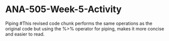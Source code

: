 # ANA-505-Week-5-Activity
Piping
#This revised code chunk performs the same operations as the original code but using the %>% operator for piping, makes it more concise and easier to read.
